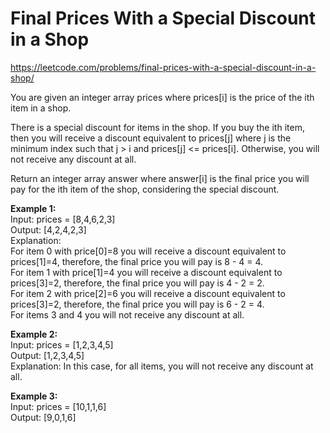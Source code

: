 # Final Prices With a Special Discount in a Shop
https://leetcode.com/problems/final-prices-with-a-special-discount-in-a-shop/

You are given an integer array prices where prices[i] is the price of the ith item in a shop.

There is a special discount for items in the shop. If you buy the ith item, then you will receive a discount equivalent to prices[j] where j is the minimum index such that j > i and prices[j] <= prices[i]. Otherwise, you will not receive any discount at all.

Return an integer array answer where answer[i] is the final price you will pay for the ith item of the shop, considering the special discount.


<b>Example 1:</b>\
Input: prices = [8,4,6,2,3]\
Output: [4,2,4,2,3]\
Explanation: \
For item 0 with price[0]=8 you will receive a discount equivalent to prices[1]=4, therefore, the final price you will pay is 8 - 4 = 4.\
For item 1 with price[1]=4 you will receive a discount equivalent to prices[3]=2, therefore, the final price you will pay is 4 - 2 = 2.\
For item 2 with price[2]=6 you will receive a discount equivalent to prices[3]=2, therefore, the final price you will pay is 6 - 2 = 4.\
For items 3 and 4 you will not receive any discount at all.

<b>Example 2:</b>\
Input: prices = [1,2,3,4,5]\
Output: [1,2,3,4,5]\
Explanation: In this case, for all items, you will not receive any discount at all.

<b>Example 3:</b>\
Input: prices = [10,1,1,6]\
Output: [9,0,1,6]